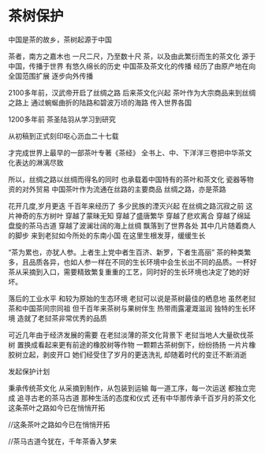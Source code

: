 # 茶树保护

中国是茶的故乡，茶树起源于中国

茶者，南方之嘉木也
一尺二尺，乃至数十尺
茶，以及由此繁衍而生的茶文化
源于中国，传播于世界
有悠久绵长的历史
中国茶及茶文化的传播
经历了由原产地在向全国范围扩展
逐步向外传播

2100多年前，汉武帝开启了丝绸之路
后来茶文化兴起
茶叶作为大宗商品来到丝绸之路上
通过蜿蜒曲折的陆路和碧波万顷的海路
传入世界各国

1200多年前
茶圣陆羽从学习到研究

从初稿到正式刻印呕心沥血二十七载

才完成世界上最早的一部茶叶专著《茶经》
全书上、中、下洋洋三卷把中华茶文化表达的淋漓尽致

所以，丝绸之路以丝绸而得名的同时
也承载着中国特有的茶叶和茶文化
瓷器等物资的对外贸易
中国茶叶作为流通在丝路的主要商品
丝绸之路，亦是茶路

花开几度,岁月更迭
千百年来经历了
多少民族的湮灭兴起
在丝绸之路沉寂之前
这片神奇的东方树叶
穿越了蒙昧无知
穿越了盛唐繁华
穿越了悲欢离合
穿越了绵延盘旋的茶马古道
穿越了波澜壮阔的海上丝绸
飘落到了世界各处
其中几片随着商人的脚步
来到老挝如今所处的东南小国
在这里生根发芽，缓缓生长

“茶为累也，亦犹人参。上者生上党中者生百济、新罗，下者生高丽”
茶的种类繁多，且品质各异，也如人参一样在不同的生长环境中会生长出不同的品质。一杯好茶从采摘到入口，需要精致繁复重重的工艺，同时好的生长环境也决定了她的好坏。

落后的工业水平
和较为原始的生态环境
老挝可以说是茶树最佳的栖息地
虽然老挝茶和中国茶同宗同祖
但千百年来茶树与果树伴生
热带雨露灌溉滋润
独特的生长环境
造就了老挝茶非常优秀的品质

可近几年由于经济发展的需要
在老挝淡薄的茶文化背景下
老挝当地人大量砍伐茶树
置换成看起来更有前途的橡胶树等作物
一颗颗古茶树倒下，纷纷扬扬
一片片橡胶树立起，剥皮开口
她们经受住了岁月的更迭洗礼
却随着时代的变迁不断消逝

发起保护计划

秉承传统茶文化
从采摘到制作，从包装到运输
每一道工序，每一次运送
都独立完成
追寻古老的茶马古道
那种生活的态度和仪式
还有中华那传承千百岁月的茶文化
这条茶叶之路如今已在悄悄开拓

//这条茶叶之路如今已在悄悄开拓

//茶马古道今犹在，千年茶香入梦来